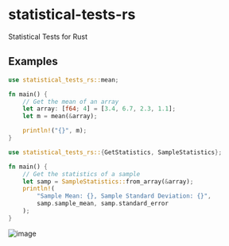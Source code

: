 # statistical-tests-rs
Statistical Tests for Rust

## Examples
```rs
use statistical_tests_rs::mean;

fn main() {
    // Get the mean of an array
    let array: [f64; 4] = [3.4, 6.7, 2.3, 1.1];
    let m = mean(&array);

    println!("{}", m);
}

```

```rs
use statistical_tests_rs::{GetStatistics, SampleStatistics};

fn main() {
    // Get the statistics of a sample
    let samp = SampleStatistics::from_array(&array);
    println!(
        "Sample Mean: {}, Sample Standard Deviation: {}",
        samp.sample_mean, samp.standard_error
    );
}
```

![image](https://user-images.githubusercontent.com/35516367/169709203-5d375c96-257e-44ff-b400-67f392e820af.png)
